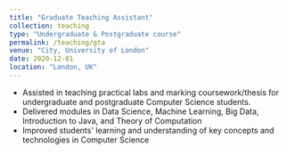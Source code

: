 ```yaml
---
title: "Graduate Teaching Assistant"
collection: teaching
type: "Undergraduate & Postgraduate course"
permalink: /teaching/gta
venue: "City, University of London"
date: 2020-12-01
location: "London, UK"
---
```


* Assisted in teaching practical labs and marking coursework/thesis for undergraduate and postgraduate Computer Science students. 
* Delivered modules in Data Science, Machine Learning, Big Data, Introduction to Java, and Theory of Computation
* Improved students' learning and understanding of key concepts and technologies in Computer Science